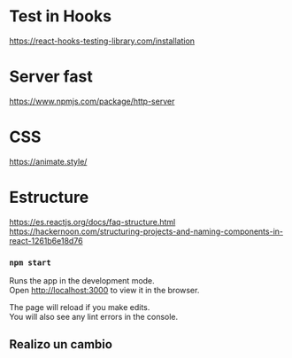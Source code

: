 # Test in Hooks 

https://react-hooks-testing-library.com/installation

# Server fast

https://www.npmjs.com/package/http-server

# CSS
https://animate.style/

# Estructure 

https://es.reactjs.org/docs/faq-structure.html
https://hackernoon.com/structuring-projects-and-naming-components-in-react-1261b6e18d76

### `npm start`

Runs the app in the development mode.\
Open [http://localhost:3000](http://localhost:3000) to view it in the browser.

The page will reload if you make edits.\
You will also see any lint errors in the console.


## Realizo un cambio